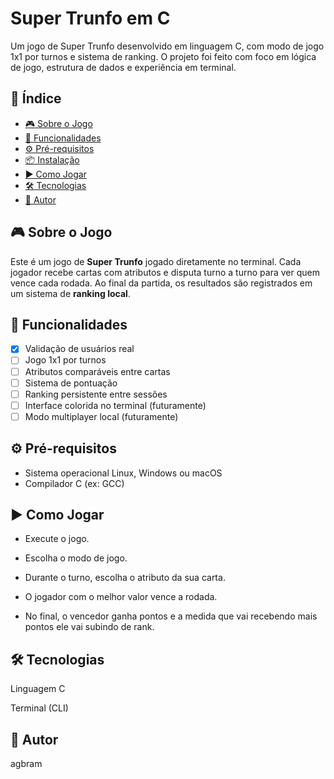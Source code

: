 # Super Trunfo em C

Um jogo de Super Trunfo desenvolvido em linguagem C, com modo de jogo 1x1 por turnos e sistema de ranking. O projeto foi feito com foco em lógica de jogo, estrutura de dados e experiência em terminal.

## 📌 Índice

- [🎮 Sobre o Jogo](#-sobre-o-jogo)
- [🚀 Funcionalidades](#-funcionalidades)
- [⚙️ Pré-requisitos](#️-pré-requisitos)
- [📦 Instalação](#-instalação)
- [▶️ Como Jogar](#️-como-jogar)
-  [🛠 Tecnologias](#-tecnologias)
- [👤 Autor](#-autor)


## 🎮 Sobre o Jogo

Este é um jogo de **Super Trunfo** jogado diretamente no terminal. Cada jogador recebe cartas com atributos e disputa turno a turno para ver quem vence cada rodada. Ao final da partida, os resultados são registrados em um sistema de **ranking local**.

## 🚀 Funcionalidades

- [x] Validação de usuários real
- [ ] Jogo 1x1 por turnos
- [ ] Atributos comparáveis entre cartas
- [ ] Sistema de pontuação
- [ ] Ranking persistente entre sessões
- [ ] Interface colorida no terminal (futuramente)
- [ ] Modo multiplayer local (futuramente)

## ⚙️ Pré-requisitos

- Sistema operacional Linux, Windows ou macOS
- Compilador C (ex: GCC)


## ▶️ Como Jogar

- Execute o jogo.

- Escolha o modo de jogo.

- Durante o turno, escolha o atributo da sua carta.

- O jogador com o melhor valor vence a rodada.

- No final, o vencedor ganha pontos e a medida que vai recebendo mais pontos ele vai subindo de rank.

## 🛠 Tecnologias

Linguagem C

Terminal (CLI)

## 👤 Autor

agbram
